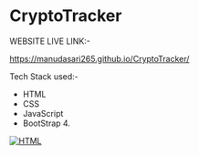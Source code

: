 # CryptoTracker

WEBSITE LIVE LINK:-

https://manudasari265.github.io/CryptoTracker/

Tech Stack used:-

* HTML
* CSS 
* JavaScript
* BootStrap 4.

[![HTML](https://skills.thijs.gg/icons?i=js,html,css,wasm)](https://skills.thijs.gg)
